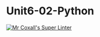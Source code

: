 # Unit6-02-Python
[![Mr Coxall's Super Linter](https://github.com/ICS3U-Programming-Kestrel-B/Unit6-02-Python/workflows/Mr%20Coxall's%20Super%20Linter/badge.svg)](https://github.com/ICS3U-Programming-Kestrel-B/Unit6-02-Python/actions/)
